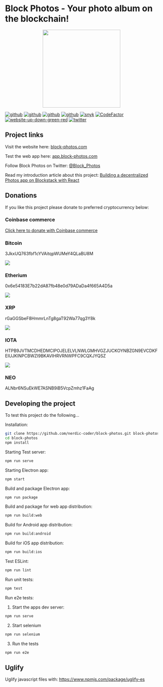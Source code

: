 # Block Photos - Your photo album on the blockchain!

<p align="center">
  <img src="https://github.com/nerdic-coder/block-photos/blob/master/electron/icons/png/256x256.png?raw=true" width="256" height="256">
</p>

[![github](https://img.shields.io/github/release/nerdic-coder/block-photos.svg)](https://github.com/nerdic-coder/block-photos/releases/)
[![github](https://img.shields.io/github/downloads/nerdic-coder/block-photos/total.svg)](https://github.com/nerdic-coder/block-photos/releases/)
[![github](https://img.shields.io/github/license/nerdic-coder/block-photos.svg)](https://github.com/nerdic-coder/block-photos)
[![github](https://img.shields.io/github/repo-size/nerdic-coder/block-photos.svg)](https://github.com/nerdic-coder/block-photos)
[![snyk](https://img.shields.io/snyk/vulnerabilities/github/nerdic-coder/block-photos.svg)](https://github.com/nerdic-coder/block-photos)
[![CodeFactor](https://www.codefactor.io/repository/github/nerdic-coder/block-photos/badge/master)](https://www.codefactor.io/repository/github/nerdic-coder/block-photos/overview/master)
[![website-up-down-green-red](https://img.shields.io/website-up-down-green-red/https/app.block-photos.com.svg?label=my-website)](https://app.block-photos.com/)
[![twitter](https://img.shields.io/twitter/follow/Block_Photos.svg?label=Follow&style=social)](https://twitter.com/Block_Photos)

## Project links

Visit the website here: [block-photos.com](https://block-photos.com/)

Test the web app here: [app.block-photos.com](https://app.block-photos.com/)

Follow Block Photos on Twitter: [@Block_Photos](https://twitter.com/Block_Photos)

Read my introduction article about this project: [Building a decentralized Photos app on Blockstack with React](https://nerdic-coder.com/2018/06/22/building-a-decentralized-photos-app-on-blockstack-with-react/)

## Donations

If you like this project please donate to preferred cryptocurrency below:

### Coinbase commerce

[Click here to donate with Coinbase commerce](https://commerce.coinbase.com/checkout/9d35f08b-bd51-40b0-a502-b88250cffc6b)

### Bitcoin

3JkxUQ763fbf1cYVAitqpWUMeY4QLaBU8M

<p>
  <img src="https://github.com/nerdic-coder/block-photos/blob/master/resources/btc-qrcode.png?raw=true">
</p>

### Etherium

0x6e54183E7b22dA87fb48e0d79ADaDa4f665A4D5a

<p>
  <img src="https://github.com/nerdic-coder/block-photos/blob/master/resources/etherium-qrcode.png?raw=true">
</p>

### XRP

rGaGGSbeF8HmmrLnTg8gaT92Wa77qg3Y8k

<p>
  <img src="https://github.com/nerdic-coder/block-photos/blob/master/resources/xrp-qrcode.png?raw=true">
</p>

### IOTA

HTPB9JVTMCDHEDMCIPOJELELVLNWLGMHVGZJUCKOYNBZGN9EVCDKFEIUJKINPCBWZI9BKAVIHRVRNWPFC9CQXJYQSZ

<p>
  <img src="https://github.com/nerdic-coder/block-photos/blob/master/resources/iota-qrcode.png?raw=true">
</p>

### NEO

ALNbr6NSuEkWE7ASNB9iB5VcpZmhz1FaAg

## Developing the project

To test this project do the following...

Installation:

```bash
git clone https://github.com/nerdic-coder/block-photos.git block-photos
cd block-photos
npm install
```

Starting Test server:

```bash
npm run serve
```

Starting Electron app:

```bash
npm start
```

Build and package Electron app:

```bash
npm run package
```

Build and package for web app distribution:

```bash
npm run build:web
```

Build for Android app distribution:

```bash
npm run build:android
```

Build for iOS app distribution:

```bash
npm run build:ios
```

Test ESLint:

```bash
npm run lint
```

Run unit tests:

```bash
npm test
```

Run e2e tests:

1. Start the apps dev server:

```bash
npm run serve
```

2. Start selenium

```bash
npm run selenium
```

3. Run the tests

```bash
npm run e2e
```

## Uglify

Uglify javascript files with: https://www.npmjs.com/package/uglify-es
